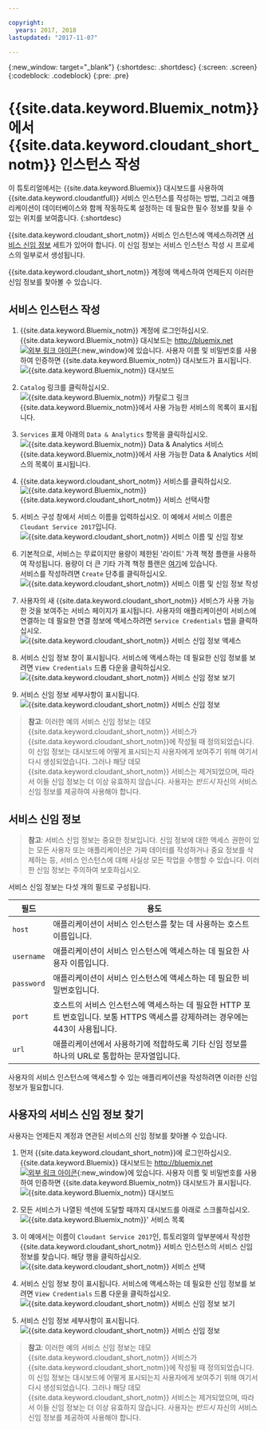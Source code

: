 ```yaml
---

copyright:
  years: 2017, 2018
lastupdated: "2017-11-07"

---
```


{:new_window: target="_blank"}
{:shortdesc: .shortdesc}
{:screen: .screen}
{:codeblock: .codeblock}
{:pre: .pre}

# {{site.data.keyword.Bluemix_notm}}에서 {{site.data.keyword.cloudant_short_notm}} 인스턴스 작성

이 튜토리얼에서는 {{site.data.keyword.Bluemix}} 대시보드를 사용하여 {{site.data.keyword.cloudantfull}} 서비스 인스턴스를 작성하는 방법,
그리고 애플리케이션이 데이터베이스와 함께 작동하도록 설정하는 데 필요한 필수 정보를 찾을 수 있는 위치를 보여줍니다.
{:shortdesc}

{{site.data.keyword.cloudant_short_notm}} 서비스 인스턴스에 액세스하려면 [서비스 신임 정보](#the-service-credentials) 세트가 있어야 합니다.
이 신임 정보는 서비스 인스턴스 작성 시 프로세스의 일부로서 생성됩니다.

{{site.data.keyword.cloudant_short_notm}} 계정에 액세스하여 언제든지 이러한 신임 정보를 찾아볼 수 있습니다.

## 서비스 인스턴스 작성

1.  {{site.data.keyword.Bluemix_notm}} 계정에 로그인하십시오.<br/>
{{site.data.keyword.Bluemix_notm}} 대시보드는
    [http://bluemix.net ![외부 링크 아이콘](../images/launch-glyph.svg "외부 링크 아이콘")](http://bluemix.net){:new_window}에 있습니다.
    사용자 이름 및 비밀번호를 사용하여 인증하면 {{site.data.keyword.Bluemix_notm}} 대시보드가 표시됩니다.<br/>
    ![{{site.data.keyword.Bluemix_notm}} 대시보드](images/img0001.png)

2.  `Catalog` 링크를 클릭하십시오.<br/>
    ![{{site.data.keyword.Bluemix_notm}} 카탈로그 링크](images/img0002.png)<br/>
    {{site.data.keyword.Bluemix_notm}}에서 사용 가능한 서비스의 목록이 표시됩니다.

3.  `Services` 표제 아래의 `Data & Analytics` 항목을 클릭하십시오.<br/>
    ![{{site.data.keyword.Bluemix_notm}} Data & Analytics 서비스](images/img0003.png)<br/>
    {{site.data.keyword.Bluemix_notm}}에서 사용 가능한 Data & Analytics 서비스의 목록이 표시됩니다.

4.  {{site.data.keyword.cloudant_short_notm}} 서비스를 클릭하십시오.<br>
    ![{{site.data.keyword.Bluemix_notm}} {{site.data.keyword.cloudant_short_notm}} 서비스 선택사항](images/img0004.png)

5.  서비스 구성 창에서 서비스 이름을 입력하십시오.
    이 예에서 서비스 이름은 `Cloudant Service 2017`입니다.<br/>
    ![{{site.data.keyword.cloudant_short_notm}} 서비스 이름 및 신임 정보](images/img0005.png)

6.  기본적으로, 서비스는 무료이지만 용량이 제한된 '라이트' 가격 책정 플랜을 사용하여 작성됩니다.
    용량이 더 큰 기타 가격 책정 플랜은 [여기](../offerings/bluemix.html)에 있습니다.<br/>
    서비스를 작성하려면 `Create` 단추를 클릭하십시오.<br/>
    ![{{site.data.keyword.cloudant_short_notm}} 서비스 이름 및 신임 정보 작성](images/img0006.png)

7.  사용자의 새 {{site.data.keyword.cloudant_short_notm}} 서비스가 사용 가능한 것을 보여주는 서비스 페이지가 표시됩니다.
    사용자의 애플리케이션이 서비스에 연결하는 데 필요한 연결 정보에 액세스하려면 `Service Credentials` 탭을 클릭하십시오.<br/>
    ![{{site.data.keyword.cloudant_short_notm}} 서비스 신임 정보 액세스](images/img0007.png)

8.  서비스 신임 정보 창이 표시됩니다.
    서비스에 액세스하는 데 필요한 신임 정보를 보려면
    `View Credentials` 드롭 다운을 클릭하십시오.<br/>
    ![{{site.data.keyword.cloudant_short_notm}} 서비스 신임 정보 보기](images/img0008.png)

9.  서비스 신임 정보 세부사항이 표시됩니다.<br/>
    ![{{site.data.keyword.cloudant_short_notm}} 서비스 신임 정보](images/img0009.png)

>   **참고**: 이러한 예의 서비스 신임 정보는
    데모 {{site.data.keyword.cloudant_short_notm}} 서비스가 {{site.data.keyword.cloudant_short_notm}}에 작성될 때 정의되었습니다.
    이 신임 정보는 대시보드에 어떻게 표시되는지 사용자에게 보여주기 위해 여기서 다시 생성되었습니다.
    그러나 해당 데모 {{site.data.keyword.cloudant_short_notm}} 서비스는 제거되었으며,
    따라서 이들 신임 정보는 더 이상 유효하지 않습니다. 사용자는
    _반드시_ 자신의 서비스 신임 정보를 제공하여 사용해야 합니다.



## 서비스 신임 정보

>   **참고**: 서비스 신임 정보는 중요한 정보입니다.
    신임 정보에 대한 액세스 권한이 있는 모든 사용자 또는 애플리케이션은
    가짜 데이터를 작성하거나 중요 정보를 삭제하는 등, 서비스 인스턴스에 대해
    사실상 모든 작업을 수행할 수 있습니다.
    이러한 신임 정보는 주의하여 보호하십시오.

서비스 신임 정보는 다섯 개의 필드로 구성됩니다.

필드      | 용도
-----------|--------
`host`     | 애플리케이션이 서비스 인스턴스를 찾는 데 사용하는 호스트 이름입니다.
`username` | 애플리케이션이 서비스 인스턴스에 액세스하는 데 필요한 사용자 이름입니다.
`password` | 애플리케이션이 서비스 인스턴스에 액세스하는 데 필요한 비밀번호입니다.
`port`     | 호스트의 서비스 인스턴스에 액세스하는 데 필요한 HTTP 포트 번호입니다. 보통 HTTPS 액세스를 강제하려는 경우에는 443이 사용됩니다.
`url`      | 애플리케이션에서 사용하기에 적합하도록 기타 신임 정보를 하나의 URL로 통합하는 문자열입니다.

사용자의 서비스 인스턴스에 액세스할 수 있는 애플리케이션을 작성하려면 이러한 신임 정보가 필요합니다.

## 사용자의 서비스 신임 정보 찾기

사용자는 언제든지 계정과 연관된 서비스의 신임 정보를 찾아볼 수 있습니다.

1.  먼저 {{site.data.keyword.cloudant_short_notm}}에 로그인하십시오. {{site.data.keyword.Bluemix}} 대시보드는
    [http://bluemix.net ![외부 링크 아이콘](../images/launch-glyph.svg "외부 링크 아이콘")](http://bluemix.net){:new_window}에 있습니다.
    사용자 이름 및 비밀번호를 사용하여 인증하면 {{site.data.keyword.Bluemix_notm}} 대시보드가 표시됩니다.<br/>
    ![{{site.data.keyword.Bluemix_notm}} 대시보드](images/img0001.png)

2.  모든 서비스가 나열된 섹션에 도달할 때까지 대시보드를 아래로 스크롤하십시오.<br/>
    ![{{site.data.keyword.Bluemix_notm}}' 서비스 목록](images/img0010.png)

3.  이 예에서는 이름이 `Cloudant Service 2017`인, 튜토리얼의 앞부분에서 작성한
    {{site.data.keyword.cloudant_short_notm}} 서비스 인스턴스의 서비스 신임 정보를 찾습니다.
    해당 행을 클릭하십시오.<br/>
    ![{{site.data.keyword.cloudant_short_notm}} 서비스 선택](images/img0011.png)

3.  서비스 신임 정보 창이 표시됩니다.
    서비스에 액세스하는 데 필요한 신임 정보를 보려면
    `View Credentials` 드롭 다운을 클릭하십시오.<br/>
    ![{{site.data.keyword.cloudant_short_notm}} 서비스 신임 정보 보기](images/img0008.png)

4.  서비스 신임 정보 세부사항이 표시됩니다.<br/>
    ![{{site.data.keyword.cloudant_short_notm}} 서비스 신임 정보](images/img0009.png)

>   **참고**: 이러한 예의 서비스 신임 정보는
    데모 {{site.data.keyword.cloudant_short_notm}} 서비스가 {{site.data.keyword.cloudant_short_notm}}에 작성될 때 정의되었습니다.
    이 신임 정보는 대시보드에 어떻게 표시되는지 사용자에게 보여주기 위해 여기서 다시 생성되었습니다.
    그러나 해당 데모 {{site.data.keyword.cloudant_short_notm}} 서비스는 제거되었으며,
    따라서 이들 신임 정보는 더 이상 유효하지 않습니다. 사용자는
    _반드시_ 자신의 서비스 신임 정보를 제공하여 사용해야 합니다.
